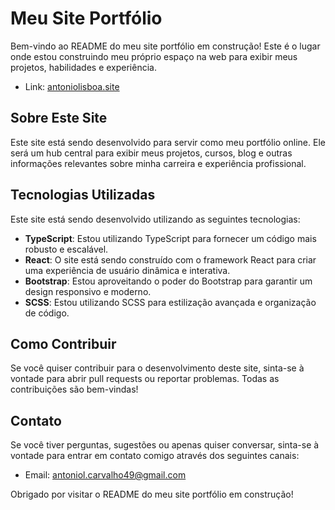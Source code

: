 # Meu Site Portfólio

Bem-vindo ao README do meu site portfólio em construção! Este é o lugar onde estou construindo meu próprio espaço na web para exibir meus projetos, habilidades e experiência.
- Link: [antoniolisboa.site](https://antoniolisboa.site)

## Sobre Este Site

Este site está sendo desenvolvido para servir como meu portfólio online. Ele será um hub central para exibir meus projetos, cursos, blog e outras informações relevantes sobre minha carreira e experiência profissional.

## Tecnologias Utilizadas

Este site está sendo desenvolvido utilizando as seguintes tecnologias:

- **TypeScript**: Estou utilizando TypeScript para fornecer um código mais robusto e escalável.
- **React**: O site está sendo construído com o framework React para criar uma experiência de usuário dinâmica e interativa.
- **Bootstrap**: Estou aproveitando o poder do Bootstrap para garantir um design responsivo e moderno.
- **SCSS**: Estou utilizando SCSS para estilização avançada e organização de código.

## Como Contribuir

Se você quiser contribuir para o desenvolvimento deste site, sinta-se à vontade para abrir pull requests ou reportar problemas. Todas as contribuições são bem-vindas!

## Contato

Se você tiver perguntas, sugestões ou apenas quiser conversar, sinta-se à vontade para entrar em contato comigo através dos seguintes canais:

- Email: [antoniol.carvalho49@gmail.com](antoniol.carvalho49@gmail.com)

Obrigado por visitar o README do meu site portfólio em construção!
